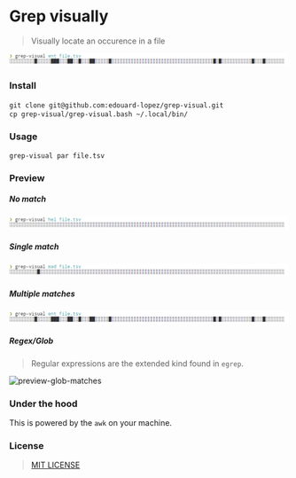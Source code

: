 # Grep visually

> Visually locate an occurence in a file

![preview matches](preview-matches.png)
 
### Install

    git clone git@github.com:edouard-lopez/grep-visual.git
    cp grep-visual/grep-visual.bash ~/.local/bin/

### Usage

    grep-visual par file.tsv

### Preview

##### No match
![preview-no-match](preview-no-match.png)
##### Single match
![preview-single-match](preview-single-match.png)
##### Multiple matches
![preview-matches](preview-matches.png)
##### Regex/Glob
> Regular expressions are the extended kind found in `egrep`.

![preview-glob-matches](preview-glob-matches.png)

### Under the hood

This is powered by the `awk` on your machine.

### License

> [MIT LICENSE](LICENSE)